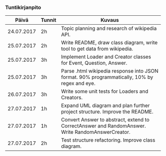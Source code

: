 ### Tuntikirjanpito

Päivä | Tunnit | Kuvaus
--------------- | ----- | ------
24.07.2017 | 2h | Topic planning and research of wikipedia API.
25.07.2017 | 2h | Write README, draw class diagram, write tool to get data from wikipedia.
25.07.2017 | 3h | Implement Loader and Creator classes for Event, Question, Answer.
25.07.2017 | 3h | Parse .html wikipedia response into JSON format. 90% programmatically, 10% by regex and eye.
26.07.2017 | 3h | Write some unit tests for Loaders and Creators.
27.07.2017 | 1h | Expand UML diagram and plan further project structure. Improve the README.
27.07.2017 | 1h | Convert Answer to abstract, extend to CorrectAnswer and RandomAnswer. Write RandomAnswerCreator.
27.07.2017 | 2h | Test structure refactoring. Improve class diagram. 
